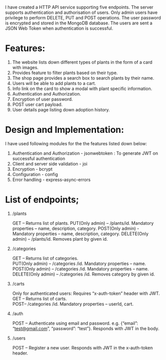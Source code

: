 I have created a HTTP API service supporting five endpoints. The server supports authentication and authorisation of users. Only admin users have privilege to perform DELETE, PUT and POST operations. The user password is encrypted and stored in the MongoDB database. The users are sent a JSON Web Token when authentication is successful.

# Features:

1. The website lists down different types of plants in the form of a card with images.
2. Provides feature to filter plants based on their type.
3. The shop page provides a search box to search plants by their name.
4. Users will be able to add plants to a cart.
5. Info link on the card to show a modal with plant specific information.
6. Authentication and Authorization.
7. Encryption of user password.
8. POST user cart payload.
9. User details page listing down adoption history.

# Design and Implementation:

I have used following modules for the the features listed down below:

1. Authentication and Authorization - jsonwebtoken : To generate JWT on successful authentication
2. Client and server side validation - joi
3. Encryption - bcrypt
4. Configuration - config
5. Error handling - express-async-errors

# List of endpoints;

1. /plants

	GET – Returns list of plants. 
	PUT(Only admin) – /plants/id. 
		Mandatory properties – name, description, category. 
	POST(Only admin) - Mandatory properties – name, description, category. 
	DELETE(Only admin) – /plants/id. 
		Removes plant by given id. 

2. /categories

	GET – Returns list of categories.  
	PUT(Only admin) – /categories /id. 
		Mandatory properties – name. 
	POST(Only admin) – /categories /id. 
		Mandatory properties – name. 
	DELETE(Only admin) – /categories /id. 
		Removes category by given id. 

3. /carts

	Only for authenticated users: Requires “x-auth-token” header with JWT.  
	GET – Returns list of carts.  
	POST– /categories /id. 
		Mandatory properties – userId, cart. 

4. /auth

	POST – Authenticate using email and password. 
		e.g. {“email”: “test@gmail.com”, “password”: “test”}. 
		Responds with JWT in the body. 

5. /users

	POST – Register a new user. 
		Responds with JWT in the x-auth-token header. 

